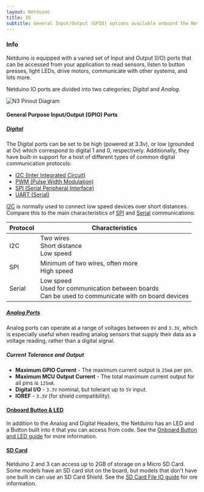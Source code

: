```yaml
---
layout: Netduino
title: IO
subtitle: General Input/Output (GPIO) options available onboard the Netduino.
---
```


### Info

Netduino is equipped with a varied set of Input and Output (I/O) ports that can be accessed from your application to read sensors, listen to button presses, light LEDs, drive motors, communicate with other systems, and lots more.

Netduino IO ports are divided into two categories; _Digital_ and _Analog_. 

![N3 Pinout Diagram](../About/Netduino3_Pinout.svg)

#### General Purpose Input/Output (GPIO) Ports

##### [Digital](Digital/)

The Digital ports can be set to be high (powered at 3.3v), or low (grounded at 0v) which correspond to digital 1 and 0, respectively. Additionally, they have built-in support for a host of different types of common digital communication protocols:

* [I2C (Inter Integrated Circuit)](Digital/I2C/)
* [PWM (Pulse Width Modulation)](Digital/PWM/)
* [SPI (Serial Peripheral Interface)](Digital/SPI/)
* [UART (Serial)](Digital/UART/)

[I2C](Digital/I2C/) is normally used to connect low speed devices over short distances.  Compare this to the main characteristics of [SPI](Digital/SPI/) and [Serial](Digital/UART) communications:

| Protocol | Characteristics                                                                                            |
|----------|------------------------------------------------------------------------------------------------------------|
|   I2C    | Two wires<br/>Short distance<br/>Low speed                                                                 |
|   SPI    | Minimum of two wires, often more<br/>High speed                                                            |
|  Serial  | Low speed<br/>Used for communication between boards<br/>Can be used to communicate with on board devices  |

##### [Analog Ports](Analog/)

Analog ports can operate at a range of voltages between `0V` and `3.3V`, which is especially useful when reading analog sensors that supply their data as a voltage reading, rather than a digital signal.

##### Current Tolerance and Output

 * **Maximum GPIO Current** - The maximum current output is `25mA` per pin.
 * **Maximum MCU Output Current** - The total maximum current output for all pins is `125mA`.
 * **Digital I/O** - `3.3V` nominal, but tolerant up to `5V` input.
 * **IOREF** - `3.3V` (for shield compatibility).


#### [Onboard Button & LED](Onboard_Button_+_LED)

In addition to the Analog and Digital Headers, the Netduino has an LED and a Button built into it that you can access from code. See the [Onboard Button and LED guide](Onboard_Button_+_LED) for more information.

#### [SD Card](File_Storage)

Netduino 2 and 3 can access up to 2GB of storage on a Micro SD Card. Some models have an SD card slot on the board, but models that don't have one built in can use an SD Card Shield. See the [SD Card File IO guide](File_Storage) for ore information.
